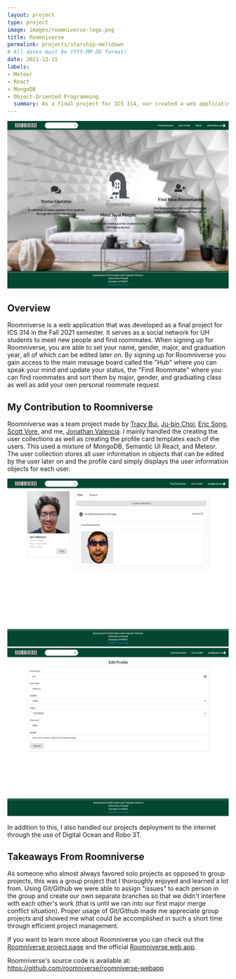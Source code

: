 ```yaml
---
layout: project
type: project
image: images/roomniverse-logo.png
title: Roomniverse
permalink: projects/starship-meltdown
# All dates must be YYYY-MM-DD format!
date: 2021-12-15
labels:
- Meteor
- React
- MongoDB
- Object-Oriented Programming
  summary: As a final project for ICS 314, our created a web application called Roomniverse, a social network for UH students to meet new people and find roommates.
---
```


<img src="images/roomniverse-landing.png"/>

## Overview
Roomniverse is a web application that was developed as a final project for ICS 314 in the Fall 2021 semester. It serves as a social network for UH students to meet new people and find roommates. When signing up for Roomniverse, you are able to set your name, gender, major, and graduation year, all of which can be edited later on. By signing up for Roomniverse you gain access to the main message board called the "Hub" where you can speak your mind and update your status, the "Find Roommate" where you can find roommates and sort them by major, gender, and graduating class as well as add your own personal roommate request. 

## My Contribution to Roomniverse
Roomniverse was a team project made by [Tracy Bui](https://jubinc0911.github.io/), [Ju-bin Choi](https://jubinc0911.github.io/), [Eric Song](https://eric-song1773.github.io/), [Scott Vore](https://syhv-git.github.io/), and me, [Jonathan Valencia](https://jon-valencia.github.io). I mainly handled the creating the user collections as well as creating the profile card templates each of the users. This used a mixture of MongoDB, Semantic UI React, and Meteor. The user collection stores all user information in objects that can be edited by the user later on and the profile card simply displays the user information objects for each user.

<img src="images/roomniverse-userprofile.png"/>

<img src="images/roomniverse-editprofile.png"/>

In addition to this, I also handled our projects deployment to the internet through the use of Digital Ocean and Robo 3T.

## Takeaways From Roomniverse
As someone who almost always favored solo projects as opposed to group projects, this was a group project that I thoroughly enjoyed and learned a lot from. Using Git/Github we were able to assign "issues" to each person in the group and create our own separate branches so that we didn't interfere with each other's work (that is until we ran into our first major merge conflict situation). Proper usage of Git/Github made me appreciate group projects and showed me what could be accomplished in such a short time through efficient project management.

If you want to learn more about Roomniverse you can check out the [Roomniverse project page](https://roomniverse.github.io/) and the official [Roomniverse web app](https://roomniverse.xyz). 

Roomniverse's source code is available at: https://github.com/roomniverse/roomniverse-webapp
